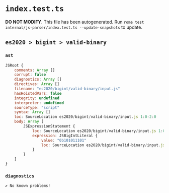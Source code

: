 # `index.test.ts`

**DO NOT MODIFY**. This file has been autogenerated. Run `rome test internal/js-parser/index.test.ts --update-snapshots` to update.

## `es2020 > bigint > valid-binary`

### `ast`

```javascript
JSRoot {
	comments: Array []
	corrupt: false
	diagnostics: Array []
	directives: Array []
	filename: "es2020/bigint/valid-binary/input.js"
	hasHoistedVars: false
	integrity: undefined
	interpreter: undefined
	sourceType: "script"
	syntax: Array []
	loc: SourceLocation es2020/bigint/valid-binary/input.js 1:0-2:0
	body: Array [
		JSExpressionStatement {
			loc: SourceLocation es2020/bigint/valid-binary/input.js 1:0-1:12
			expression: JSBigIntLiteral {
				value: "0b101011101"
				loc: SourceLocation es2020/bigint/valid-binary/input.js 1:0-1:12
			}
		}
	]
}
```

### `diagnostics`

```
✔ No known problems!

```
